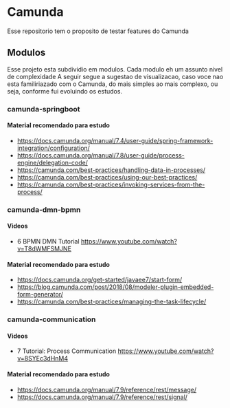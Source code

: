# Camunda
Esse repositorio tem o proposito de testar features do Camunda

## Modulos
Esse projeto esta subdividio em modulos. Cada modulo eh um assunto nivel de complexidade
A seguir segue a sugestao de visualizacao, caso voce nao esta familiriazado com o Camunda, do mais simples ao mais complexo, ou seja, conforme fui evoluindo os estudos.

### camunda-springboot
#### Material recomendado para estudo
* https://docs.camunda.org/manual/7.4/user-guide/spring-framework-integration/configuration/
* https://docs.camunda.org/manual/7.8/user-guide/process-engine/delegation-code/
* https://camunda.com/best-practices/handling-data-in-processes/
* https://camunda.com/best-practices/using-our-best-practices/
* https://camunda.com/best-practices/invoking-services-from-the-process/

### camunda-dmn-bpmn
#### Videos
* 6 BPMN DMN Tutorial https://www.youtube.com/watch?v=T8dWMFSMJNE

#### Material recomendado para estudo
* https://docs.camunda.org/get-started/javaee7/start-form/
* https://blog.camunda.com/post/2018/08/modeler-plugin-embedded-form-generator/
* https://camunda.com/best-practices/managing-the-task-lifecycle/

### camunda-communication
#### Videos 
* 7 Tutorial: Process Communication https://www.youtube.com/watch?v=8SYEc3dHnM4

#### Material recomendado para estudo
* https://docs.camunda.org/manual/7.9/reference/rest/message/
* https://docs.camunda.org/manual/7.9/reference/rest/signal/

